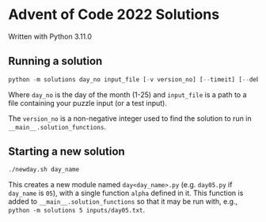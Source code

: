 # Advent of Code 2022 Solutions

Written with Python 3.11.0

## Running a solution

```python
python -m solutions day_no input_file [-v version_no] [--timeit] [--debug]
```

Where `day_no` is the day of the month (1-25) and `input_file` is a path to a file containing your puzzle input (or a test input).

The `version_no` is a non-negative integer used to find the solution to run in `__main__.solution_functions`.

## Starting a new solution

```bash
./newday.sh day_name
```

This creates a new module named `day<day_name>.py` (e.g. `day05.py` if `day_name` is `05`), with a single function `alpha` defined in it. This function is added to `__main__.solution_functions` so that it may be run with, e.g., `python -m solutions 5 inputs/day05.txt`.
